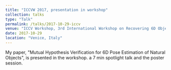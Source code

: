 ```yaml
---
title: "ICCVW 2017, presentation in workshop"
collection: talks
type: "Talk"
permalink: /talks/2017-10-29-iccv
venue: "ICCV Workshop, 3rd International Workshop on Recovering 6D Object Pose"
date: 2017-10-29
location: "Venice, Italy"
---
```


My paper, "Mutual Hypothesis Verification for 6D Pose Estimation of Natural Objects", is presented in the workshop.
a 7 min spotlight talk and the poster session.


